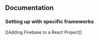 
## Documentation

### Setting up with specific frameworks

[[Adding Firebase to a React Project]]

